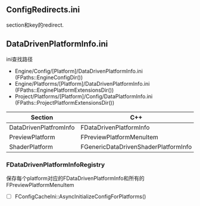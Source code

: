 ## ConfigRedirects.ini
section和key的redirect.

## DataDrivenPlatformInfo.ini
ini查找路径
* Engine/Config/[Platform]/DataDrivenPlatformInfo.ini (FPaths::EngineConfigDir())
* Engine/Platforms/[Platform]/DataDrivenPlatformInfo.ini (FPaths::EnginePlatformExtensionsDir())
* Project/Platforms/[Platform]/Config/DataPlatformInfo.ini (FPaths::ProjectPlatformExtensionsDir())

|Section|C++|
|-|-|
|DataDrivenPlatfromInfo|FDataDrivenPlatformInfo|
|PreviewPlatform|FPreviewPlatformMenuItem|
|ShaderPlatform|FGenericDataDrivenShaderPlatformInfo|

### FDataDrivenPlatformInfoRegistry
保存每个platform对应的FDataDrivenPlatformInfo和所有的FPreviewPlatformMenuItem

* [ ] FConfigCacheIni::AsyncInitializeConfigForPlatforms()